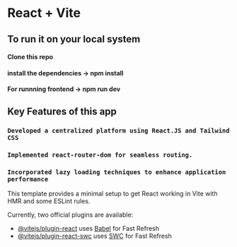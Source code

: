 # React + Vite
## To run it on your local system
#### Clone this repo         
#### install the dependencies -> npm install
#### For runnning frontend -> npm run dev


## Key Features of this app 
### `Developed a centralized platform using React.JS and Tailwind CSS`
### `Implemented react-router-dom for seamless routing.`
### `Incorporated lazy loading techniques to enhance application performance`








This template provides a minimal setup to get React working in Vite with HMR and some ESLint rules.

Currently, two official plugins are available:

- [@vitejs/plugin-react](https://github.com/vitejs/vite-plugin-react/blob/main/packages/plugin-react/README.md) uses [Babel](https://babeljs.io/) for Fast Refresh
- [@vitejs/plugin-react-swc](https://github.com/vitejs/vite-plugin-react-swc) uses [SWC](https://swc.rs/) for Fast Refresh


